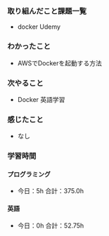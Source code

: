 ### 取り組んだこと課題一覧
- docker Udemy
### わかったこと
- AWSでDockerを起動する方法
### 次やること
- Docker  英語学習
### 感じたこと
- なし
### 学習時間
#### プログラミング
- 今日：5h 合計：375.0h
#### 英語
- 今日：0h 合計：52.75h